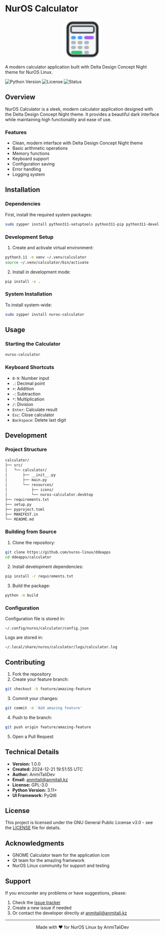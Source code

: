 # NurOS Calculator

<p align="center">
  <img src="src/calculator/resources/icons/logo.svg" alt="NurOS Calculator" width="128"/>
</p>

A modern calculator application built with Delta Design Concept Night theme for NurOS Linux.

![Python Version](https://img.shields.io/badge/python-3.11-blue.svg)
![License](https://img.shields.io/badge/license-GPL--3.0-green.svg)
![Status](https://img.shields.io/badge/status-stable-green.svg)

## Overview

NurOS Calculator is a sleek, modern calculator application designed with the Delta Design Concept Night theme. It provides a beautiful dark interface while maintaining high functionality and ease of use.

### Features

- Clean, modern interface with Delta Design Concept Night theme
- Basic arithmetic operations
- Memory functions
- Keyboard support
- Configuration saving
- Error handling
- Logging system

## Installation

### Dependencies

First, install the required system packages:

```bash
sudo zypper install python311-setuptools python311-pip python311-devel python311-wheel python311-PyQt6
```

### Development Setup

1. Create and activate virtual environment:
```bash
python3.11 -m venv ~/.venv/calculator
source ~/.venv/calculator/bin/activate
```

2. Install in development mode:
```bash
pip install -e .
```

### System Installation

To install system-wide:

```bash
sudo zypper install nuros-calculator
```

## Usage

### Starting the Calculator

```bash
nuros-calculator
```

### Keyboard Shortcuts

- `0-9`: Number input
- `.`: Decimal point
- `+`: Addition
- `-`: Subtraction
- `*`: Multiplication
- `/`: Division
- `Enter`: Calculate result
- `Esc`: Close calculator
- `Backspace`: Delete last digit

## Development

### Project Structure

```
calculator/
├── src/
│   └── calculator/
│       ├── __init__.py
│       ├── main.py
│       └── resources/
│           ├── icons/
│           └── nuros-calculator.desktop
├── requirements.txt
├── setup.py
├── pyproject.toml
├── MANIFEST.in
└── README.md
```

### Building from Source

1. Clone the repository:
```bash
git clone https://github.com/nuros-linux/ddeapps
cd ddeapps/calculator
```

2. Install development dependencies:
```bash
pip install -r requirements.txt
```

3. Build the package:
```bash
python -m build
```

### Configuration

Configuration file is stored in:
```
~/.config/nuros/calculator/config.json
```

Logs are stored in:
```
~/.local/share/nuros/calculator/logs/calculator.log
```

## Contributing

1. Fork the repository
2. Create your feature branch:
```bash
git checkout -b feature/amazing-feature
```
3. Commit your changes:
```bash
git commit -m 'Add amazing feature'
```
4. Push to the branch:
```bash
git push origin feature/amazing-feature
```
5. Open a Pull Request

## Technical Details

- **Version:** 1.0.0
- **Created:** 2024-12-21 19:51:55 UTC
- **Author:** AnmiTaliDev
- **Email:** anmitali@anmitali.kz
- **License:** GPL-3.0
- **Python Version:** 3.11+
- **UI Framework:** PyQt6

## License

This project is licensed under the GNU General Public License v3.0 - see the [LICENSE](LICENSE) file for details.

## Acknowledgments

- GNOME Calculator team for the application icon
- Qt team for the amazing framework
- NurOS Linux community for support and testing

## Support

If you encounter any problems or have suggestions, please:
1. Check the [issue tracker](https://github.com/nuros-linux/ddeapps/issues)
2. Create a new issue if needed
3. Or contact the developer directly at anmitali@anmitali.kz

---

<p align="center">
Made with ❤️ for NurOS Linux by AnmiTaliDev
</p>
